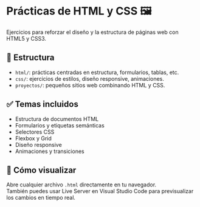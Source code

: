 # Prácticas de HTML y CSS 🖼️

Ejercicios para reforzar el diseño y la estructura de páginas web con HTML5 y CSS3.

## 📂 Estructura

- `html/`: prácticas centradas en estructura, formularios, tablas, etc.
- `css/`: ejercicios de estilos, diseño responsive, animaciones.
- `proyectos/`: pequeños sitios web combinando HTML y CSS.

## ✅ Temas incluidos

- Estructura de documentos HTML
- Formularios y etiquetas semánticas
- Selectores CSS
- Flexbox y Grid
- Diseño responsive
- Animaciones y transiciones

## 🚀 Cómo visualizar

Abre cualquier archivo `.html` directamente en tu navegador.  
También puedes usar Live Server en Visual Studio Code para previsualizar los cambios en tiempo real.
